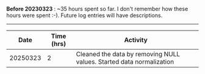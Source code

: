 **Before 20230323** :
~35 hours spent so far. I don't remember how these hours were spent :-). Future log entries will have descriptions. 


---


| Date     | Time (hrs) | Activity              | 
|----------|------------|-----------------------|
| 20250323 | 2          |Cleaned the data by removing NULL values. Started data normalization| 